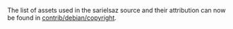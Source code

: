 The list of assets used in the sarielsaz source and their attribution can now be found in [contrib/debian/copyright](../contrib/debian/copyright).

